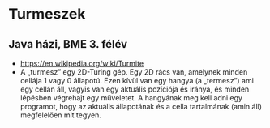 # Turmeszek
## Java házi, BME 3. félév
* https://en.wikipedia.org/wiki/Turmite
* A „turmesz” egy 2D-Turing gép. Egy 2D rács van, amelynek minden cellája 1 vagy 0 állapotú.
Ezen kívül van egy hangya (a „termesz”) ami egy cellán áll, vagyis van egy aktuális pozíciója
és iránya, és minden lépésben végrehajt egy műveletet.
A hangyának meg kell adni egy programot, hogy az aktuális állapotának és a cella
tartalmának (amin áll) megfelelően mit tegyen.
